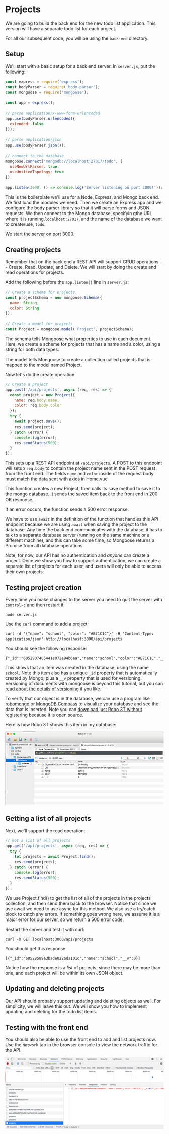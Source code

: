 # Projects

We are going to build the back end for the new todo list application. This version will have a separate todo list for each project.

For all our subsequent code, you will be using the `back-end` directory.

## Setup

We'll start with a basic setup for a back end server. In `server.js`, put the following:

```javascript
const express = require('express');
const bodyParser = require('body-parser');
const mongoose = require('mongoose');

const app = express();

// parse application/x-www-form-urlencoded
app.use(bodyParser.urlencoded({
  extended: false
}));

// parse application/json
app.use(bodyParser.json());

// connect to the database
mongoose.connect('mongodb://localhost:27017/todo', {
  useNewUrlParser: true,
  useUnifiedTopology: true
});

app.listen(3000, () => console.log('Server listening on port 3000!'));
```

This is the boilerplate we'll use for a Node, Express, and Mongo back end. We first load
the modules we need. Then we create an Express app and we configure the body
parser library so that it will parse forms and JSON requests. We then connect to the Mongo database, specifyin gthe URL where it is running,`localhost:27017`, and the name of the database we want to create/use, `todo`.

We start the server on port 3000.

## Creating projects

Remember that on the back end a REST API will support CRUD operations -- Create, Read, Update, and Delete. We will start by doing the create and read operations for projects.

Add the following before the `app.listen()` line in `server.js`:

```javascript
// Create a scheme for projects
const projectSchema = new mongoose.Schema({
  name: String,
  color: String
});

// Create a model for projects
const Project = mongoose.model('Project', projectSchema);
```

The schema tells Mongoose what properties to use in each document. Here, we create a scheme for projects that has a name and a color, using a string for both data types.

The model tells Mongoose to create a collection called projects that is mapped to the model named Project.

Now let's do the create operation:

```javascript
// Create a project
app.post('/api/projects', async (req, res) => {
  const project = new Project({
    name: req.body.name,
    color: req.body.color
  });
  try {
    await project.save();
    res.send(project);
  } catch (error) {
    console.log(error);
    res.sendStatus(500);
  }
});
```

This sets up a REST API endpoint at `/api/projects`. A POST to this endpoint will setup `req.body` to contain the project name sent in the POST request from the front end. The fields `name` and `color` inside of the request body must match the data sent with axios in Home.vue.

This function creates a new Project, then calls its save method to save it to the mongo database. It sends the saved item back to the front end in 200 OK response.

If an error occurs, the function sends a 500 error response.

We have to use `await` in the definition of the function that handles this API endpoint because we are using `await` when saving the project to the database. Any time the back end communicates with the database, it has to talk to a separate database server (running on the same machine or a different machine), and this can take some time, so Mongoose returns a Promise from all database operations.

Note, for now, our API has no authentication and *anyone* can create a project. Once we show you how to support authentication, we can create a separate list of projects for each user, and users will only be able to access their own projects.

## Testing project creation

Every time you make changes to the server you need to quit the server with `control-c` and then restart it:

```
node server.js
```

Use the `curl` command to add a project:

```
curl -d '{"name": "school", "color": "#B71C1C"}' -H 'Content-Type: application/json' http://localhost:3000/api/projects
```
You should see the following response:

```
{"_id":"6052907405441e072e94b6aa","name":"school","color":"#B71C1C","__v":0}
```

This shows that an item was created in the database, using the name `school`. Note this item also has a unique `_id` property that is automatically created by Mongo, plus a `__v` property that is used for versioning. Versioning of documents with mongoose is beyond this tutorial, but you can [read about the details of versioning](http://aaronheckmann.blogspot.com/2012/06/mongoose-v3-part-1-versioning.html) if you like.

To verify that our object is in the database, we can use a program like [robomongo](https://robomongo.org/) or [MongoDB Compass](https://www.mongodb.com/products/compass) to visualize your database and see the data that is inserted. Note you can [download just Robo 3T without registering](https://github.com/Studio3T/robomongo/releases) because it is open source.

Here is how Robo 3T shows this item in my database:

![Robo 3T created project](../screenshots/robo-creating.png)

## Getting a list of all projects

Next, we'll support the read operation:

```javascript
// Get a list of all projects
app.get('/api/projects', async (req, res) => {
  try {
    let projects = await Project.find();
    res.send(projects);
  } catch (error) {
    console.log(error);
    res.sendStatus(500);
  }
});
```

We use Project.find() to get the list of all of the projects in the projects collection, and then send them back to the browser. Notice that since we use await we need to use async for this method. We also use a try/catch block to catch any errors. If something goes wrong here, we assume it is a major error for our server, so we return a 500 error code.

Restart the server and test it with curl:

```
curl -X GET localhost:3000/api/projects
```

You should get this response:

```
[{"_id":"60528589a3bade0226da101c","name":"school","__v":0}]
```

Notice how the response is a *list* of projects, since there may be more than one, and each project will be within its own JSON object.

## Updating and deleting projects

Our API should probably support updating and deleting objects as well. For simplicity, we will leave this out. We will show you how to implement updating and deleting for the todo list items.

## Testing with the front end

You should also be able to use the front end to add and list projects now. Use the `Network` tab in the browser console to view the network traffic for the API.

![browser network tab](../screenshots/browser-getting.png)
